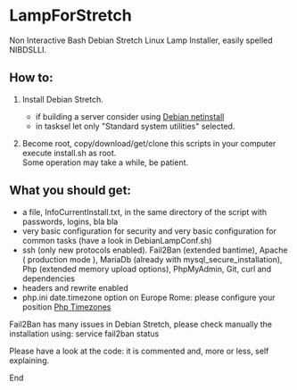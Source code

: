 # LampForStretch
Non Interactive Bash Debian Stretch Linux Lamp Installer,
easily spelled NIBDSLLI.

## How to:
1. Install Debian Stretch.
   - if building a server consider using [Debian netinstall ](https://www.debian.org/distrib/netinst)
   - in tasksel let only "Standard system utilities" selected.

2. Become root, copy/download/get/clone this scripts in your computer execute install.sh as root.  
Some operation may take a while, be patient.

## What you should get:
 - a file, InfoCurrentInstall.txt,  in the same directory of the script with passwords, logins, bla bla
 - very basic configuration for security and very basic configuration for common tasks (have a look in DebianLampConf.sh)
 - ssh (only new protocols enabled). Fail2Ban (extended bantime), Apache ( production mode ), MariaDb (already with mysql_secure_installation), Php (extended memory upload options), PhpMyAdmin, Git, curl and dependencies
 - headers and rewrite enabled
 - php.ini date.timezone option on Europe Rome: please configure your position [Php Timezones](http://php.net/manual/en/timezones.php)

Fail2Ban has many issues in Debian Stretch, please check manually the installation using:
service fail2ban status

Please have a look at the code:
it is commented and, more or less, self explaining.

End
